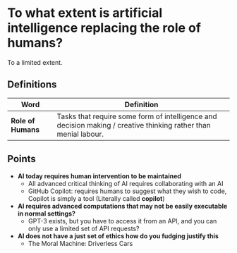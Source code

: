 # To what extent is artificial intelligence replacing the role of humans?

To a limited extent.

## Definitions

| Word               | Definition                                                   |
| ------------------ | ------------------------------------------------------------ |
| **Role of Humans** | Tasks that require some form of intelligence and decision making / creative thinking rather than menial labour. |

## Points

- **AI today requires human intervention to be maintained**
  - All advanced critical thinking of AI requires collaborating with an AI
  - GitHub Copilot: requires humans to suggest what they wish to code, Copilot is simply a tool (Literally called **copilot**)
- **AI requires advanced computations that may not be easily executable in normal settings?**
  - GPT-3 exists, but you have to access it from an API, and you can only use a limited set of API requests?
- **AI does not have a just set of ethics how do you fudging justify this**
  - The Moral Machine: Driverless Cars 

